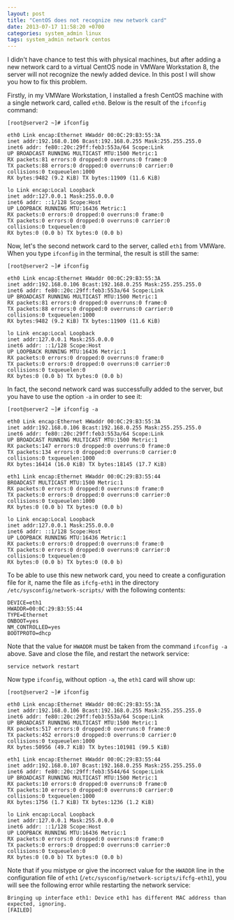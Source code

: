 ```yaml
---
layout: post
title: "CentOS does not recognize new network card"
date: 2013-07-17 11:58:20 +0700
categories: system_admin linux
tags: system_admin network centos
---
```


I didn't have chance to test this with physical machines, but after adding a new network card to a virtual CentOS node in VMWare Workstation 8, the server will not recognize the newly added device. In this post I will show you how to fix this problem.

Firstly, in my VMWare Workstation, I installed a fresh CentOS machine with a single network card, called `eth0`. Below is the result of the `ifconfig` command:

```
[root@server2 ~]# ifconfig

eth0 Link encap:Ethernet HWaddr 00:0C:29:B3:55:3A
inet addr:192.168.0.106 Bcast:192.168.0.255 Mask:255.255.255.0
inet6 addr: fe80::20c:29ff:feb3:553a/64 Scope:Link
UP BROADCAST RUNNING MULTICAST MTU:1500 Metric:1
RX packets:81 errors:0 dropped:0 overruns:0 frame:0
TX packets:88 errors:0 dropped:0 overruns:0 carrier:0
collisions:0 txqueuelen:1000
RX bytes:9482 (9.2 KiB) TX bytes:11909 (11.6 KiB)

lo Link encap:Local Loopback
inet addr:127.0.0.1 Mask:255.0.0.0
inet6 addr: ::1/128 Scope:Host
UP LOOPBACK RUNNING MTU:16436 Metric:1
RX packets:0 errors:0 dropped:0 overruns:0 frame:0
TX packets:0 errors:0 dropped:0 overruns:0 carrier:0
collisions:0 txqueuelen:0
RX bytes:0 (0.0 b) TX bytes:0 (0.0 b)
```

Now, let's the second network card to the server, called `eth1` from VMWare. When you type `ifconfig` in the terminal, the result is still the same:

```
[root@server2 ~]# ifconfig

eth0 Link encap:Ethernet HWaddr 00:0C:29:B3:55:3A
inet addr:192.168.0.106 Bcast:192.168.0.255 Mask:255.255.255.0
inet6 addr: fe80::20c:29ff:feb3:553a/64 Scope:Link
UP BROADCAST RUNNING MULTICAST MTU:1500 Metric:1
RX packets:81 errors:0 dropped:0 overruns:0 frame:0
TX packets:88 errors:0 dropped:0 overruns:0 carrier:0
collisions:0 txqueuelen:1000
RX bytes:9482 (9.2 KiB) TX bytes:11909 (11.6 KiB)

lo Link encap:Local Loopback
inet addr:127.0.0.1 Mask:255.0.0.0
inet6 addr: ::1/128 Scope:Host
UP LOOPBACK RUNNING MTU:16436 Metric:1
RX packets:0 errors:0 dropped:0 overruns:0 frame:0
TX packets:0 errors:0 dropped:0 overruns:0 carrier:0
collisions:0 txqueuelen:0
RX bytes:0 (0.0 b) TX bytes:0 (0.0 b)
```

In fact, the second network card was successfully added to the server, but you have to use the option `-a` in order to see it:

```
[root@server2 ~]# ifconfig -a

eth0 Link encap:Ethernet HWaddr 00:0C:29:B3:55:3A
inet addr:192.168.0.106 Bcast:192.168.0.255 Mask:255.255.255.0
inet6 addr: fe80::20c:29ff:feb3:553a/64 Scope:Link
UP BROADCAST RUNNING MULTICAST MTU:1500 Metric:1
RX packets:147 errors:0 dropped:0 overruns:0 frame:0
TX packets:134 errors:0 dropped:0 overruns:0 carrier:0
collisions:0 txqueuelen:1000
RX bytes:16414 (16.0 KiB) TX bytes:18145 (17.7 KiB)

eth1 Link encap:Ethernet HWaddr 00:0C:29:B3:55:44
BROADCAST MULTICAST MTU:1500 Metric:1
RX packets:0 errors:0 dropped:0 overruns:0 frame:0
TX packets:0 errors:0 dropped:0 overruns:0 carrier:0
collisions:0 txqueuelen:1000
RX bytes:0 (0.0 b) TX bytes:0 (0.0 b)

lo Link encap:Local Loopback
inet addr:127.0.0.1 Mask:255.0.0.0
inet6 addr: ::1/128 Scope:Host
UP LOOPBACK RUNNING MTU:16436 Metric:1
RX packets:0 errors:0 dropped:0 overruns:0 frame:0
TX packets:0 errors:0 dropped:0 overruns:0 carrier:0
collisions:0 txqueuelen:0
RX bytes:0 (0.0 b) TX bytes:0 (0.0 b)
```

To be able to use this new network card, you need to create a configuration file for it, name the file as `ifcfg-eth1` in the directory `/etc/sysconfig/network-scripts/` with the following contents:

```
DEVICE=eth1
HWADDR=00:0C:29:B3:55:44
TYPE=Ethernet
ONBOOT=yes
NM_CONTROLLED=yes
BOOTPROTO=dhcp
```

Note that the value for `HWADDR` must be taken from the command `ifconfig -a` above. Save and close the file, and restart the network service:

```
service network restart
```

Now type `ifconfig`, without option `-a`, the `eth1` card will show up:

```
[root@server2 ~]# ifconfig

eth0 Link encap:Ethernet HWaddr 00:0C:29:B3:55:3A
inet addr:192.168.0.106 Bcast:192.168.0.255 Mask:255.255.255.0
inet6 addr: fe80::20c:29ff:feb3:553a/64 Scope:Link
UP BROADCAST RUNNING MULTICAST MTU:1500 Metric:1
RX packets:517 errors:0 dropped:0 overruns:0 frame:0
TX packets:452 errors:0 dropped:0 overruns:0 carrier:0
collisions:0 txqueuelen:1000
RX bytes:50956 (49.7 KiB) TX bytes:101981 (99.5 KiB)

eth1 Link encap:Ethernet HWaddr 00:0C:29:B3:55:44
inet addr:192.168.0.107 Bcast:192.168.0.255 Mask:255.255.255.0
inet6 addr: fe80::20c:29ff:feb3:5544/64 Scope:Link
UP BROADCAST RUNNING MULTICAST MTU:1500 Metric:1
RX packets:10 errors:0 dropped:0 overruns:0 frame:0
TX packets:10 errors:0 dropped:0 overruns:0 carrier:0
collisions:0 txqueuelen:1000
RX bytes:1756 (1.7 KiB) TX bytes:1236 (1.2 KiB)

lo Link encap:Local Loopback
inet addr:127.0.0.1 Mask:255.0.0.0
inet6 addr: ::1/128 Scope:Host
UP LOOPBACK RUNNING MTU:16436 Metric:1
RX packets:0 errors:0 dropped:0 overruns:0 frame:0
TX packets:0 errors:0 dropped:0 overruns:0 carrier:0
collisions:0 txqueuelen:0
RX bytes:0 (0.0 b) TX bytes:0 (0.0 b)
```

Note that if you mistype or give the incorrect value for the `HWADDR` line in the configuration file of `eth1` (`/etc/sysconfig/network-scripts/ifcfg-eth1`), you will see the following error while restarting the network service:

```
Bringing up interface eth1: Device eth1 has different MAC address than expected, ignoring.
[FAILED]
```